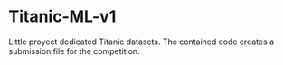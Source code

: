 # Titanic-ML-v1
Little proyect dedicated Titanic datasets. The contained code creates a submission file for the competition.
